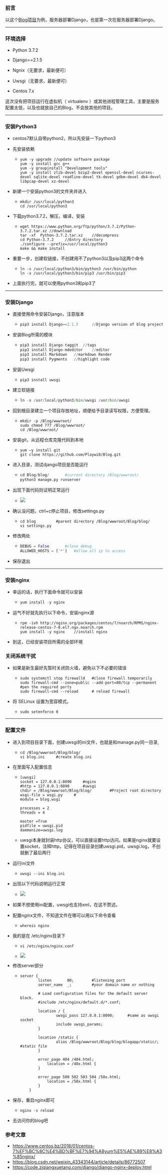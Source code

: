 ### 前言
以这个[Blog项目](<https://github.com/Playwi0/Blog>)为例，服务器部署Django，也是第一次在服务器部署Django。

---

### 环境选择

- Python 3.7.2

- Django==2.1.5
- Ngnix（无要求，最新便可）
- Uwsgi（无要求，最新便可）
- Centos 7.x

这次没有把项目运行在虚拟机（ virtualenv ）或其他进程管理工具，主要是服务配置太低，以及也就放自己的Blog，不会放其他的项目。

---

### 安装Python3

- centos7默认自带python2，所以先安装一下python3

- 先安装依赖

  - ```linux
    yum -y upgrade //update software package
    yum -y install gcc g++
    yum -y groupinstall "Development tools"
    yum -y install zlib-devel bzip2-devel openssl-devel ncurses-devel sqlite-devel readline-devel tk-devel gdbm-devel db4-devel libpcap-devel xz-devel
    ```

- 新建一个安装python3的文件夹并进入

  - ```linux
    mkdir /usr/local/python3
    cd /usr/local/python3
    ```

- 下载python3.7.2，解压，编译，安装

  - ```linux
    wget https://www.python.org/ftp/python/3.7.2/Python-3.7.2.tar.xz //download
    tar -xf  Python-3.7.2.tar.xz	//decompress
    cd Python-3.7.2 	//Entry directory
    ./configure --prefix=/usr/local/python3
    make && make install
    ```

- 重要一步，创建软链接，不创建用不了python3以及pip3这两个命令

  - ```linux
    ln -s /usr/local/python3/bin/python3 /usr/bin/python
    ln -s /usr/local/python3/bin/pip3 /usr/bin/pip3
    ```

- 上面执行完，就可以使用python3和pip3了

----

### 安装Django

- 直接使用命令安装Django，注意版本

  - ```python
    pip3 install Django==2.1.5		//Django version of blog project
    ```

- 安装Blog所需的模块

  - ```python
    pip3 install Django-taggit	//tags
    pip3 install Django-mdeditor	//editor
    pip3 install Markdown	//markdown Render
    pip3 install Pygments	//highlight code
    ```

- 安装Uwsgi

  - ```python
    pip3 install uwsgi
    ```

- 建立软链接

  - ```python
    ln -s /usr/local/python3/bin/uwsgi /usr/bin/uwsgi
    ```

- 回到根目录建立一个项目存放地址，顺便给予目录读写权限，方便管理。

  - ```linux
    mkdir -p /Blog/wwwroot/
    sudo chmod 777 /Blog/wwwroot/
    cd /Blog/wwwroot/
    ```

- 安装git，从远程仓库克隆代码到本地

  - ```linux
    yum –y install git
    git clone https://github.com/Playwi0/Blog.git
    ```

  

- 进入目录，测试django项目是否能运行

  - ```python
    cd Blog/blog/		#current directory /Blog/wwwroot/
    python3 manage.py runserver
    ```

- 出现下面代码则证明正常运行

  - ![](./md_img/Snipaste_2019-05-11_21-49-58.png)

- 确认没问题，ctrl+c停止项目，修改settings.py

  - ```linux
    cd blog			#parent directory /Blog/wwwroot/Blog/blog/
    vi settings.py
    ```

- 修改两处

  - ```python
    DEBUG = False 		#close debug 
    ALLOWED_HOSTS = ['*'] 	#allow all ip to access
    ```

- 保存退出

---

### 安装nginx

- 幸运的话，执行下面命令就可以安装

  - ```python
    yum install -y nginx
    ```

- 运气不好就先执行以下命令，安装nginx源

  - ```linux
    rpm -ivh http://nginx.org/packages/centos/7/noarch/RPMS/nginx-release-centos-7-0.el7.ngx.noarch.rpm
    yum install -y nginx 	//install nginx
    ```

- 到这，已经安装项目所需的全部环境

### 关闭系统干扰

- 如果是新生最好先暂时关闭防火墙，避免以下不必要的错误

  - ```linux
    sudo systemctl stop firewalld 	#close firewall temporarily
    sudo firewall-cmd --zone=public --add-port=80/tcp --permanent 	 #pen the required ports 
    sudo firewall-cmd --reload 		# reload firewall
    ```

- 将 SELinux 设置为宽容模式。

  - ```linux
    sudo setenforce 0
    ```

----

### 配置文件

- 进入到项目目录下面，创建uwsgi的ini文件，也就是和manage.py同一目录,

  - ```linux
    cd /Blog/wwwroot/Blog/blog/
    vi blog.ini 	#create blog.ini
    ```

- 在里面写入配置信息

  - ```linux
    [uwsgi]
    socket = 127.0.0.1:8090 	#nginx 
    #http = 127.0.0.1:8090 		#uwsgi
    chdir = /Blog/wwwroot/Blog/blog/	 	#Project root directory
    wsgi-file = wsgi.py		#
    module = blog.wsgi
    
    processes = 2
    threads = 4
    
    master =True
    pidfile = uwsgi.pid
    daemonize=uwsgi.log
    ```

  - uwsgi本身就封装http协议，可以直接设置http访问。如果是nginx就要设置socket，注释http，记得在项目目录创建uwsgi.pid，uwsgi.log，不创就删了最后两行

- 运行ini文件

  - ```linux
    uwsgi --ini blog.ini
    ```

- 出现以下代码说明运行正常

  - ![](./md_img/Snipaste_2019-05-12_09-41-11.png) 

- 如果不想使用ini配置，uwsgi也支持xml，在这不赘述。

- 配置nginx文件，不知道文件在哪可以用以下命令查看

  - ```linux
    whereis nginx
    ```

- 我的是在 /etc/nginx目录下

  - ```linux
    vi /etc/nginx/nginx.conf
    ```

  - ![](./md_img/Snipaste_2019-05-12_09-19-35.png)

- 修改server部分

  - ```linux
    server {
            listen       80; 		#listening port
            server_name  _;			#your domain name or nothing
    
            # Load configuration files for the default server block.
            #include /etc/nginx/default.d/*.conf;
    
            location / {
                    uwsgi_pass 127.0.0.1:8090;		#same as uwsgi socket
                    include uwsgi_params;
            }
    
            location /static {
                    alias /Blog/wwwroot/Blog/blog/blogapp/static/; 	#static file
            }
    
            error_page 404 /404.html;
                location = /40x.html {
            }
    
            error_page 500 502 503 504 /50x.html;
                location = /50x.html {
            }
        }
    
    ```

- 保存，重启nginx即可

  - ```linux
    nginx -s reload
    ```

- 去访问你的blog吧

### 参考文章

- <https://www.centos.bz/2018/01/centos-7%EF%BC%8C%E4%BD%BF%E7%94%A8yum%E5%AE%89%E8%A3%85nginx/>
- <https://blog.csdn.net/weixin_43343144/article/details/86772507>
- <https://code.ziqiangxuetang.com/django/django-nginx-deploy.html>

